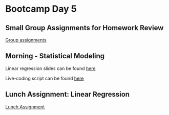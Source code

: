 # Bootcamp Day 5

## Small Group Assignments for Homework Review

[Group assignments](https://github.com/bxlab/cmdb-quantbio/blob/main/resources/small_group_assignments/small_group_day4_evening.md)

## Morning - Statistical Modeling

Linear regression slides can be found [here](https://docs.google.com/presentation/d/1GRB69Vd9T0Rc7USsuP80GVWdpxa5KWKoT_iWX30gOe0/edit#slide=id.p)

Live-coding script can be found [here](https://github.com/bxlab/cmdb-quantbio/blob/main/assignments/bootcamp/statistical_modeling/slides_asynchronous_or_livecoding_resources/penguins.py)

<!--

Multiple testing correction and error slides can be found [here](https://docs.google.com/presentation/d/1epGZMvVK6CY2OLVt4EXsLjt07KY8EFc-09DU16JQskE/edit#slide=id.p)

[Zoom recording of lecture]()

-->

## Lunch Assignment: Linear Regression

[Lunch Assignment](https://bxlab.github.io/cmdb-quantbio/assignments/bootcamp/statistical_modeling/assignment/)

<!--

## Small Group Assignments for Lunch Assignment

[Small group assignments for discussion of lunch exercises]()

## Afternoon - Review!

## Homework Assignment: Get some sleep :)

## Daily Reflection

Please fill out [this google form](https://forms.gle/kPy6BiZDb9SQfSsW7) this evening after class. -->

